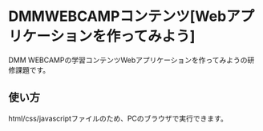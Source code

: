 # DMMWEBCAMPコンテンツ[Webアプリケーションを作ってみよう]
DMM WEBCAMPの学習コンテンツWebアプリケーションを作ってみようの研修課題です。
## 使い方
html/css/javascriptファイルのため、PCのブラウザで実行できます。
